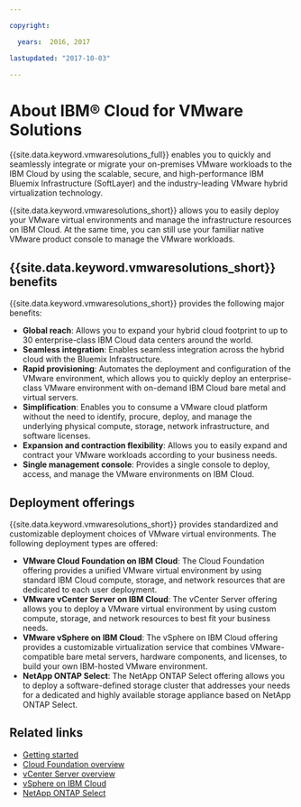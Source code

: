 ```yaml
---

copyright:

  years:  2016, 2017

lastupdated: "2017-10-03"

---
```


# About IBM® Cloud for VMware Solutions

{{site.data.keyword.vmwaresolutions_full}} enables you to quickly and seamlessly integrate or migrate your on-premises VMware workloads
to the IBM Cloud by using the scalable, secure, and high-performance IBM Bluemix Infrastructure (SoftLayer) and the industry-leading VMware hybrid virtualization technology.

{{site.data.keyword.vmwaresolutions_short}} allows you to easily deploy your VMware virtual environments and manage the infrastructure resources on IBM Cloud. At the same time, you can still use your familiar native VMware product console to manage the VMware workloads.

## {{site.data.keyword.vmwaresolutions_short}} benefits

{{site.data.keyword.vmwaresolutions_short}} provides the following major benefits:

* **Global reach**: Allows you to expand your hybrid cloud footprint to up to 30 enterprise-class IBM Cloud data centers around the world.
* **Seamless integration**: Enables seamless integration across the hybrid cloud with the Bluemix Infrastructure.
* **Rapid provisioning**: Automates the deployment and configuration of the VMware environment, which allows you to quickly deploy an enterprise-class VMware environment with on-demand IBM Cloud bare metal and virtual servers.
* **Simplification**: Enables you to consume a VMware cloud platform without the need to identify, procure, deploy, and manage the underlying physical compute, storage, network infrastructure, and software licenses.
* **Expansion and contraction flexibility**: Allows you to easily expand and contract your VMware workloads according to your business needs.
* **Single management console**: Provides a single console to deploy, access, and manage the VMware environments on IBM Cloud.

## Deployment offerings

{{site.data.keyword.vmwaresolutions_short}} provides standardized and customizable deployment choices of VMware virtual environments. The following deployment types are offered:
* **VMware Cloud Foundation on IBM Cloud**: The Cloud Foundation offering provides a unified VMware virtual environment by using standard IBM Cloud compute, storage, and network resources that are dedicated to each user deployment.
* **VMware vCenter Server on IBM Cloud**: The vCenter Server offering allows you to deploy a VMware virtual environment by using custom compute, storage, and network resources to best fit your business needs.
* **VMware vSphere on IBM Cloud**: The vSphere on IBM Cloud offering provides a customizable virtualization service that combines VMware-compatible bare metal servers, hardware components, and licenses, to build your own IBM-hosted VMware environment.
* **NetApp ONTAP Select**: The NetApp ONTAP Select offering allows you to deploy a software-defined storage cluster that addresses your needs for a dedicated and highly available storage appliance based on NetApp ONTAP Select.

## Related links

* [Getting started](../index.html)
* [Cloud Foundation overview](../sddc/sd_cloudfoundationoverview.html)
* [vCenter Server overview](../vcenter/vc_vcenterserveroverview.html)
* [vSphere on IBM Cloud](../vsphere/vs_planning.html)
* [NetApp ONTAP Select](../netapp/np_netappoverview.html)
